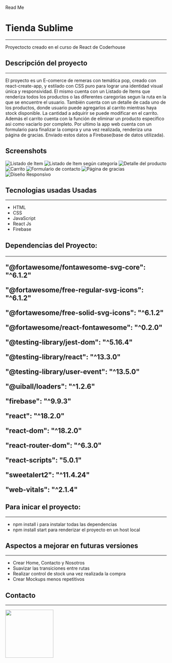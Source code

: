 Read Me
<h1>Tienda Sublime</h1>
<hr>
<p>Proyectocto creado en el curso de React de Coderhouse</p>
<h2>Descripción del proyecto</h2>
<hr>
<p>El proyecto es un E-comerce de remeras con temática pop, creado con react-create-app, y estilado con CSS puro para lograr una identidad visual única y responsividad.
El mismo cuenta con un Listado de Items que renderiza todos los productos o las diferentes caregorías segun la ruta en la que se encuentre el usuario. También cuenta con un detalle de cada uno de los productos, donde usuario puede agregarlos al carrito mientras haya stock disponible. 
La cantidad a adquirir se puede modificar en el carrito. Además el carrito cuenta con la función de eliminar un producto especifico asi como vaciarlo por completo. Por ultimo la app web cuenta con un formulario para finalizar la compra y una vez realizada, renderiza una página de gracias. Enviado estos datos a Firebase(base de datos utilizada).</p>
<h2>Screenshots</h2>
<img src="https://res.cloudinary.com/dveku4pvl/image/upload/v1662322778/home_ta3iti.jpg" alt="Listado de Item">
<img src="https://res.cloudinary.com/dveku4pvl/image/upload/v1662322778/categoria_gcbj8m.jpg" alt="Listado de Item según categoría">
<img src="https://res.cloudinary.com/dveku4pvl/image/upload/v1662322778/detalle_b42qri.jpg" alt="Detalle del producto">
<img src="https://res.cloudinary.com/dveku4pvl/image/upload/v1662322778/carrito_hxjaa7.jpg" alt="Carrito">
<img src="https://res.cloudinary.com/dveku4pvl/image/upload/v1662322778/checkout_wtsnux.jpg" alt="Formulario de contacto">
<img src="https://res.cloudinary.com/dveku4pvl/image/upload/v1662322778/pagina-gracias_ieuqq8.jpg" alt="Página de gracias">
<img src="https://res.cloudinary.com/dveku4pvl/image/upload/v1662322778/responsive_pn8xzp.jpg" alt="Diseño Responsivo">
<h2 style="color: #efa51">Tecnologias usadas Usadas</h2>
<hr>
<ul>
<li>HTML</li>
<li>CSS</li>
<li>JavaScript</li>
<li>React Js</li>
<li>Firebase</li>
</ul>
<h2>Dependencias del Proyecto:
<hr>
<div>
<p>"@fortawesome/fontawesome-svg-core": "^6.1.2" </p>
<p>"@fortawesome/free-regular-svg-icons": "^6.1.2"</p>
<p>"@fortawesome/free-solid-svg-icons": "^6.1.2"</p>
<p>"@fortawesome/react-fontawesome": "^0.2.0"</p>
<p>"@testing-library/jest-dom": "^5.16.4"</p>
<p>"@testing-library/react": "^13.3.0"</p>
<p>"@testing-library/user-event": "^13.5.0"</p>
<p>"@uiball/loaders": "^1.2.6"</p>
<p>"firebase": "^9.9.3"</p>
<p>"react": "^18.2.0"</p>
<p>"react-dom": "^18.2.0"</p>
<p> "react-router-dom": "^6.3.0"</p>
<p>"react-scripts": "5.0.1"</p>
<p>"sweetalert2": "^11.4.24"</p>
<p> "web-vitals": "^2.1.4"</p>
</div>
<h2>Para inicar el proyecto:</h2>
<hr>
<ul>
<li>npm install i para instalar todas las dependencias</li>
<li>npm install start para renderizar el proyecto en un host local</li>
</ul>
<h2> Aspectos a mejorar en futuras versiones</h2>
<hr>
<ul>
<li>Crear Home, Contacto y Nosotros</li>
<li>Suavizar las transiciones entre rutas</li>
<li>Realizar control de stock una vez realizada la compra</li>
<li>Crear Mockups menos repetitivos</li>
</ul>
<h2>Contacto</h2>
<hr>
<a href="https://www.linkedin.com/in/german-varas-186087236/"><img target="_blank" src="https://cdn.jsdelivr.net/gh/devicons/devicon/icons/linkedin/linkedin-original.svg" style="width: 150px">